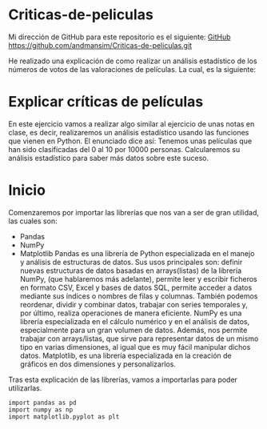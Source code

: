 # Criticas-de-peliculas

Mi dirección de GitHub para este repositorio es el siguiente: [GitHub](https://github.com/andmansim/Criticas-de-peliculas.git)
https://github.com/andmansim/Criticas-de-peliculas.git

He realizado una explicación de como realizar un análisis estadístico de los números de votos de las valoraciones de películas. La cual, es la siguiente:

# Explicar críticas de películas
En este ejercicio vamos a realizar algo similar al ejercicio de unas notas en clase, es decir, realizaremos un análisis estadístico usando las funciones que vienen en Python. El enunciado dice así: Tenemos unas películas que han sido clasificadas del 0 al 10 por 10000 personas. Calcularemos su análisis estadístico para saber más datos sobre este suceso.

# Inicio
Comenzaremos por importar las librerías que nos van a ser de gran utilidad, las cuales son:
- Pandas
-	NumPy
-	Matplotlib
Pandas es una librería de Python especializada en el manejo y análisis de estructuras de datos. Sus usos principales son: definir nuevas estructuras de datos basadas en arrays(listas) de la librería NumPy, (que hablaremos más adelante), permite leer y escribir ficheros en formato CSV, Excel y bases de datos SQL, permite acceder a datos mediante sus índices o nombres de filas y columnas. También podemos reordenar, dividir y combinar datos, trabajar con series temporales y, por último, realiza operaciones de manera eficiente. 
NumPy es una librería especializada en el cálculo numérico y en el análisis de datos, especialmente para un gran volumen de datos. Además, nos permite trabajar con arrays/listas, que sirve para representar datos de un mismo tipo en varias dimensiones, al igual que es muy fácil manipular dichos datos.
Matplotlib, es una librería especializada en la creación de gráficos en dos dimensiones y personalizarlos.

Tras esta explicación de las librerías, vamos a importarlas para poder utilizarlas.
```
import pandas as pd
import numpy as np
import matplotlib.pyplot as plt
```
